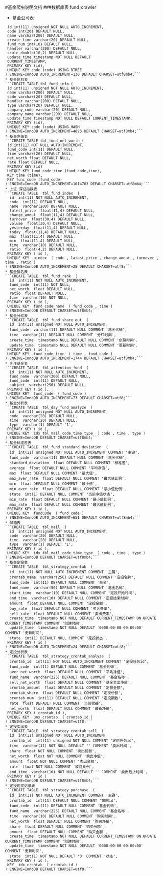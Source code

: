#基金爬虫说明文档
###数据库表 fund_crawler
* 基金公司表
 ```CREATE TABLE tbl_company_info (
  id int(11) unsigned NOT NULL AUTO_INCREMENT,
  code int(20) DEFAULT NULL,
  name varchar(200) DEFAULT NULL,
  create_time varchar(20) DEFAULT NULL,
  fund_num int(10) DEFAULT NULL,
  handler varchar(200) DEFAULT NULL,
  scale double(10,2) DEFAULT NULL,
  update_time timestamp NOT NULL DEFAULT       
  CURRENT_TIMESTAMP,
  PRIMARY KEY (id),
  UNIQUE KEY code (code) USING BTREE
) ENGINE=InnoDB AUTO_INCREMENT=130 DEFAULT CHARSET=utf8mb4;```
* 基金信息表
```CREATE TABLE tbl_fund_info (
  id int(11) unsigned NOT NULL AUTO_INCREMENT,
  name varchar(200) DEFAULT NULL,
  code varchar(20) DEFAULT NULL,
  handler varchar(200) DEFAULT NULL,
  type varchar(20) DEFAULT NULL,
  company_code varchar(20) DEFAULT NULL,
  company_name varchar(200) DEFAULT NULL,
  update_time timestamp NOT NULL DEFAULT CURRENT_TIMESTAMP,
  PRIMARY KEY (id),
  UNIQUE KEY code (code) USING HASH
) ENGINE=InnoDB AUTO_INCREMENT=4823 DEFAULT CHARSET=utf8mb4;```
* 基金净值表
```CREATE TABLE tbl_fund_net_worth (
  id int(11) NOT NULL AUTO_INCREMENT,
  fund_code int(11) DEFAULT NULL,
  time varchar(20) DEFAULT NULL,
  net_worth float DEFAULT NULL,
  rate float DEFAULT NULL,
  PRIMARY KEY (id)
  UNIQUE KEY fund_code_time (fund_code,time),
  KEY time (time),
  KEY func_code (fund_code)
) ENGINE=InnoDB AUTO_INCREMENT=1014703 DEFAULT CHARSET=utf8mb4;```
* 上证 深证指数表
```CREATE TABLE  tbl_fund_index  (
   id  int(11) NOT NULL AUTO_INCREMENT,
   code  int(11) DEFAULT NULL,
   name  varchar(200) DEFAULT NULL,
   latest_price  float(11,4) DEFAULT NULL,
   change_amout  float(11,4) DEFAULT NULL,
   turnover  float(30,4) DEFAULT NULL,
   volume  float(30,4) DEFAULT NULL,
   yesterday  float(11,4) DEFAULT NULL,
   today  float(11,4) DEFAULT NULL,
   max  float(11,4) DEFAULT NULL,
   min  float(11,4) DEFAULT NULL,
   time  varchar(10) DEFAULT NULL,
   ratio  float(4,2) DEFAULT NULL,
  PRIMARY KEY ( id ),
  UNIQUE KEY  uindex  ( code , latest_price , change_amout , turnover , time , ratio )
) ENGINE=InnoDB AUTO_INCREMENT=25 DEFAULT CHARSET=utf8;```
* 基金排名表
 ```CREATE TABLE  tbl_fund_rank  (
   id  int(11) NOT NULL AUTO_INCREMENT,
   fund_code  int(11) NOT NULL,
   net_worth  float DEFAULT NULL,
   ratio  float DEFAULT NULL,
   time  varchar(10) NOT NULL,
  PRIMARY KEY ( id ),
  UNIQUE KEY  fund_code_name  ( fund_code , time )
) ENGINE=InnoDB DEFAULT CHARSET=utf8mb4;```
* 基金分红表
```CREATE TABLE  tbl_fund_share_out  (
   id  int(11) unsigned NOT NULL AUTO_INCREMENT,
   fund_code  varchar(11) DEFAULT NULL COMMENT '基金代码',
   time  varchar(11) DEFAULT NULL COMMENT '分红时间',
   create_time  timestamp NULL DEFAULT NULL COMMENT '创建时间',
   update_time  timestamp NULL DEFAULT NULL COMMENT '更新时间',
  PRIMARY KEY ( id ),
  UNIQUE KEY  fund_code_time  ( time , fund_code )
) ENGINE=InnoDB AUTO_INCREMENT=1744 DEFAULT CHARSET=utf8mb4;```
* 关注基金表
```CREATE TABLE  tbl_attention_fund  (
   id  int(11) NOT NULL AUTO_INCREMENT,
   fund_name  varchar(200) DEFAULT NULL,
   fund_code  int(11) DEFAULT NULL,
   subject  varchar(256) DEFAULT NULL,
  PRIMARY KEY ( id ),
  UNIQUE KEY  fund_code  ( fund_code )
) ENGINE=InnoDB AUTO_INCREMENT=73 DEFAULT CHARSET=utf8;```
* 基金分析表
```CREATE TABLE  tbl_day_fund_analyze  (
   id  int(11) unsigned NOT NULL AUTO_INCREMENT,
   code  varchar(20) DEFAULT NULL,
   time  varchar(20) DEFAULT NULL,
   type  varchar(1) DEFAULT '1',
  PRIMARY KEY ( id ),
  UNIQUE KEY  idx_tbl_mail_code_time_type  ( code , time , type )
) ENGINE=InnoDB DEFAULT CHARSET=utf8mb4;```
* 基金标准差表
```CREATE TABLE  tbl_fund_standard_deviation  (
   id  int(11) unsigned NOT NULL AUTO_INCREMENT COMMENT '主键',
   fund_code  varchar(11) DEFAULT NULL COMMENT '基金代码',
   standard_deviation  float DEFAULT NULL COMMENT '标准差',
   average  float DEFAULT NULL COMMENT '平均净值',
   max  float DEFAULT NULL COMMENT '最大值',
   max_aver_rate  float DEFAULT NULL COMMENT '最大值比例',
   min  float DEFAULT NULL COMMENT '最小值',
   min_aver_rate  float DEFAULT NULL COMMENT '最小值比例',
   state  int(1) DEFAULT NULL COMMENT '当前净值状态',
   min_rate  float DEFAULT NULL COMMENT '最小值比例',
   max_rate  float DEFAULT NULL COMMENT '最大值比例',
  PRIMARY KEY ( id ),
  UNIQUE KEY  fundCOde  ( fund_code )
) ENGINE=InnoDB AUTO_INCREMENT=651 DEFAULT CHARSET=utf8mb4;```
* 邮箱表
```CREATE TABLE  tbl_mail  (
   id  int(11) unsigned NOT NULL AUTO_INCREMENT,
   code  varchar(20) DEFAULT NULL,
   time  varchar(20) DEFAULT NULL,
   type  varchar(1) DEFAULT '1',
  PRIMARY KEY ( id ),
  UNIQUE KEY  idx_tbl_mail_code_time_type  ( code , time , type )
) ENGINE=InnoDB DEFAULT CHARSET=utf8mb4;```
* 基金定投表
```CREATE TABLE  tbl_strategy_crontab  (
   id  int(11) NOT NULL AUTO_INCREMENT COMMENT '主键',
   crontab_name  varchar(256) DEFAULT NULL COMMENT '定投名称',
   fund_code  int(11) DEFAULT NULL COMMENT '基金',
   fund_name  varchar(50) DEFAULT NULL COMMENT '基金名称',
   start_time  varchar(10) DEFAULT NULL COMMENT '定投开始时间',
   end_time  varchar(10) DEFAULT NULL COMMENT '定投结束时间',
   amount  float DEFAULT NULL COMMENT '定投金额',
   buy_rate  float DEFAULT NULL COMMENT '买入费率',
   sell_rate  float DEFAULT NULL COMMENT '卖出费率',
   create_time  timestamp NOT NULL DEFAULT CURRENT_TIMESTAMP ON UPDATE CURRENT_TIMESTAMP COMMENT '创建时间',
   update_time  timestamp NOT NULL DEFAULT '0000-00-00 00:00:00' COMMENT '更新时间',
   state  int(1) DEFAULT NULL COMMENT '定投状态',
  PRIMARY KEY ( id )
) ENGINE=InnoDB AUTO_INCREMENT=24 DEFAULT CHARSET=utf8;```
* 定投分析表
```CREATE TABLE  tbl_strategy_crontab_analyze  (
   crontab_id  int(11) NOT NULL AUTO_INCREMENT COMMENT '定投任务id',
   fund_code  int(11) DEFAULT NULL COMMENT '基金代码',
   aver_net_worth  float DEFAULT NULL COMMENT '平均净值',
   fund_name  varchar(225) DEFAULT NULL COMMENT '基金名称',
   sell_net_worth  float DEFAULT NULL COMMENT '基金卖出净值',
   crontab_amount  float DEFAULT NULL COMMENT '定投金额',
   crontab_share  float DEFAULT NULL COMMENT '定投份额',
   crontab_num  int(11) DEFAULT NULL COMMENT '定投期数',
   rate  float DEFAULT NULL COMMENT '当前收益',
   net_worth  float DEFAULT NULL COMMENT '最新净值',
  PRIMARY KEY ( crontab_id ),
  UNIQUE KEY  unx_crontab  ( crontab_id )
) ENGINE=InnoDB DEFAULT CHARSET=utf8;```
* 定投卖出表
```CREATE TABLE  tbl_strategy_crontab_sell  (
   id  int(11) unsigned NOT NULL AUTO_INCREMENT,
   crontab_id  int(11) unsigned NOT NULL COMMENT '定时任务id',
   time  varchar(11) NOT NULL DEFAULT '' COMMENT '卖出时间',
   share  float NOT NULL COMMENT '卖出份额',
   net_worth  float NOT NULL COMMENT '卖出净值',
   amount  float NOT NULL COMMENT '卖出金额',
   rate  float NOT NULL COMMENT '收益比例',
   end_time  varchar(10) NOT NULL DEFAULT '' COMMENT '卖出截止时间',
  PRIMARY KEY ( id )
) ENGINE=InnoDB DEFAULT CHARSET=utf8mb4;```
* 定投购买记录表
```CREATE TABLE  tbl_strategy_purchase  (
   id  int(11) NOT NULL AUTO_INCREMENT COMMENT '主键',
   crontab_id  int(11) DEFAULT NULL COMMENT '策略id',
   fund_code  int(11) DEFAULT NULL COMMENT '基金代码',
   fund_name  varchar(225) DEFAULT NULL COMMENT '基金名称',
   time  varchar(10) DEFAULT NULL COMMENT '购买时间',
   net_worth  float DEFAULT NULL COMMENT '购买净值',
   share  float DEFAULT NULL COMMENT '购买份额',
   amount  float DEFAULT NULL COMMENT '购买金额',
   create_time  timestamp NOT NULL DEFAULT CURRENT_TIMESTAMP ON UPDATE CURRENT_TIMESTAMP COMMENT '创建时间',
   update_time  timestamp NOT NULL DEFAULT '0000-00-00 00:00:00' COMMENT '更新时间',
   state  int(1) NOT NULL DEFAULT '0' COMMENT '状态',
  PRIMARY KEY ( id ),
  KEY  idx_crontab  ( crontab_id )
) ENGINE=InnoDB DEFAULT CHARSET=utf8;```
